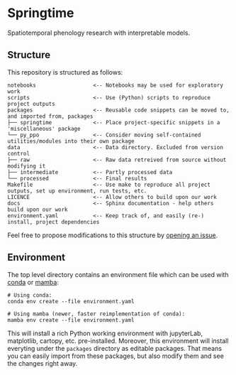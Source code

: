 # Springtime
Spatiotemporal phenology research with interpretable models.

## Structure

This repository is structured as follows:

```
notebooks                  <-- Notebooks may be used for exploratory work
scripts                    <-- Use (Python) scripts to reproduce project outputs
packages                   <-- Reusable code snippets can be moved to, and imported from, packages
├── springtime             <-- Place project-specific snippets in a 'miscellaneous' package
└── py_ppo                 <-- Consider moving self-contained utilities/modules into their own package
data                       <-- Data directory. Excluded from version control
├── raw                    <-- Raw data retreived from source without modifying it
├── intermediate           <-- Partly processed data
└── processed              <-- Final results
Makefile                   <-- Use make to reproduce all project outputs, set up environment, run tests, etc.
LICENCE                    <-- Allow others to build upon our work
docs                       <-- Sphinx documentation - help others build upon our work
environment.yaml           <-- Keep track of, and easily (re-) install, project dependencies
```

Feel free to propose modifications to this structure by [opening an
issue](https://github.com/phenology/springtime/issues/new).

## Environment

The top level directory contains an environment file which can be used with
[conda](https://docs.conda.io/en/latest/miniconda.html#latest-miniconda-installer-links)
or
[mamba](https://mamba.readthedocs.io/en/latest/installation.html#installation):

```
# Using conda:
conda env create --file environment.yaml

# Using mamba (newer, faster reimplementation of conda):
mamba env create --file environment.yaml
```

This will install a rich Python working environment with jupyterLab, matplotlib,
cartopy, etc. pre-installed. Moreover, this environment will install everyting
under the `packages` directory as editable packages. That means you can easily
import from these packages, but also modify them and see the changes right away.
